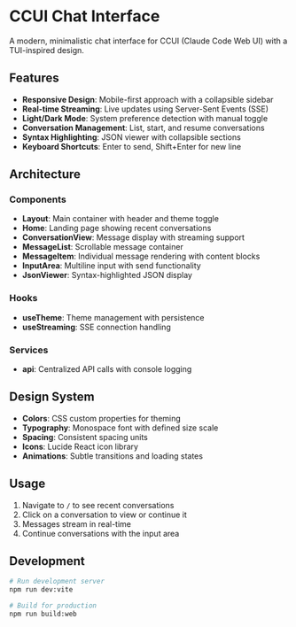 # CCUI Chat Interface

A modern, minimalistic chat interface for CCUI (Claude Code Web UI) with a TUI-inspired design.

## Features

- **Responsive Design**: Mobile-first approach with a collapsible sidebar
- **Real-time Streaming**: Live updates using Server-Sent Events (SSE)
- **Light/Dark Mode**: System preference detection with manual toggle
- **Conversation Management**: List, start, and resume conversations
- **Syntax Highlighting**: JSON viewer with collapsible sections
- **Keyboard Shortcuts**: Enter to send, Shift+Enter for new line

## Architecture

### Components

- **Layout**: Main container with header and theme toggle
- **Home**: Landing page showing recent conversations
- **ConversationView**: Message display with streaming support
- **MessageList**: Scrollable message container
- **MessageItem**: Individual message rendering with content blocks
- **InputArea**: Multiline input with send functionality
- **JsonViewer**: Syntax-highlighted JSON display

### Hooks

- **useTheme**: Theme management with persistence
- **useStreaming**: SSE connection handling

### Services

- **api**: Centralized API calls with console logging

## Design System

- **Colors**: CSS custom properties for theming
- **Typography**: Monospace font with defined size scale
- **Spacing**: Consistent spacing units
- **Icons**: Lucide React icon library
- **Animations**: Subtle transitions and loading states

## Usage

1. Navigate to `/` to see recent conversations
2. Click on a conversation to view or continue it
3. Messages stream in real-time
4. Continue conversations with the input area

## Development

```bash
# Run development server
npm run dev:vite

# Build for production
npm run build:web
```